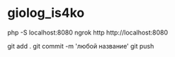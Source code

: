 # giolog_is4ko

php -S localhost:8080
ngrok http http://localhost:8080

git add .
git commit -m 'любой название'
 git push


